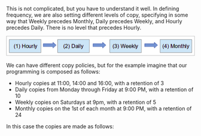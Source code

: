 This is not complicated, but you have to understand it well. In defining frequency, we are also setting different levels of copy, specifying in some way that Weekly precedes Monthly, Daily precedes Weekly, and Hourly precedes Daily. There is no level that precedes Hourly.

![](/assets/rotation.png)

We can have different copy policies, but for the example imagine that our programming is composed as follows:

* Hourly copies at 11:00, 14:00 and 16:00, with a retention of 3
* Daily copies from Monday through Friday at 9:00 PM, with a retention of 10
* Weekly copies on Saturdays at 9pm, with a retention of 5
* Monthly copies on the 1st of each month at 9:00 PM, with a retention of 24

In this case the copies are made as follows:




